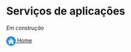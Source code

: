 # Serviços de aplicações

*Em construção*

[<img align="center" src="../images/botao-home.png" height="25" width="25"/> Home](../README.md)